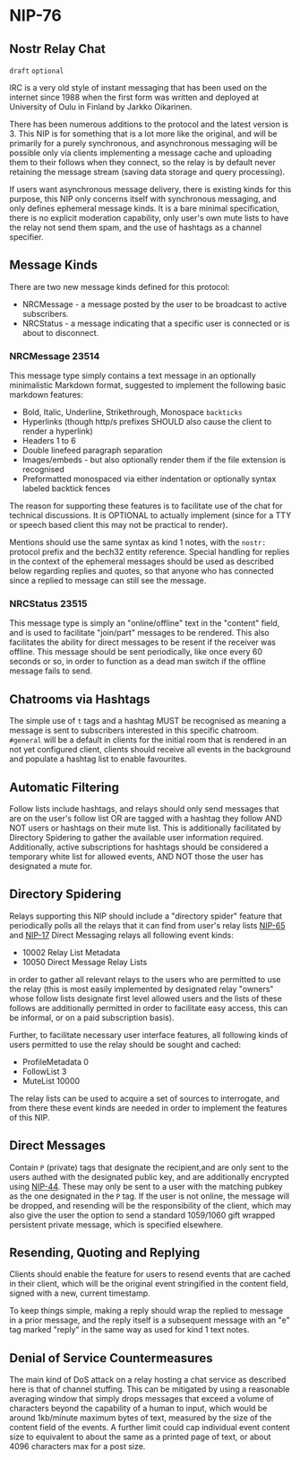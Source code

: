 NIP-76
======

Nostr Relay Chat
----------------

`draft` `optional`

IRC is a very old style of instant messaging that has been used on the internet since 1988 when the first form was
written and deployed at University of Oulu in Finland by Jarkko Oikarinen.

There has been numerous additions to the protocol and the latest version is 3. This NIP is for something that is a
lot more like the original, and will be primarily for a purely synchronous, and asynchronous messaging will be possible
only via clients implementing a message cache and uploading them to their follows when they connect, so the relay is by
default never retaining the message stream (saving data storage and query processing).

If users want asynchronous message delivery, there is existing kinds for this purpose, this NIP only concerns itself
with synchronous messaging, and only defines ephemeral message kinds. It is a bare minimal specification, there is no
explicit moderation capability, only user's own mute lists to have the relay not send them spam, and the use of hashtags
as a channel specifier.

## Message Kinds

There are two new message kinds defined for this protocol:

- NRCMessage - a message posted by the user to be broadcast to active subscribers.
- NRCStatus - a message indicating that a specific user is connected or is about to disconnect.

### NRCMessage 23514

This message type simply contains a text message in an optionally minimalistic Markdown format, suggested to implement
the following basic markdown features:

- Bold, Italic, Underline, Strikethrough, Monospace `backticks`
- Hyperlinks (though http/s prefixes SHOULD also cause the client to render a hyperlink)
- Headers 1 to 6
- Double linefeed paragraph separation
- Images/embeds - but also optionally render them if the file extension is recognised
- Preformatted monospaced via either indentation or optionally syntax labeled backtick fences

The reason for supporting these features is to facilitate use of the chat for technical discussions. It is OPTIONAL to
actually implement (since for a TTY or speech based client this may not be practical to render).

Mentions should use the same syntax as kind 1 notes, with the `nostr:` protocol prefix and the bech32 entity reference.
Special handling for replies in the context of the ephemeral messages should be used as described below regarding
replies and quotes, so that anyone who has connected since a replied to message can still see the message.

### NRCStatus 23515

This message type is simply an "online/offline" text in the "content" field, and is used to facilitate "join/part"
messages to be rendered. This also facilitates the ability for direct messages to be resent if the receiver was offline.
This message should be sent periodically, like once every 60 seconds or so, in order to function as a dead man switch if
the offline message fails to send.

## Chatrooms via Hashtags

The simple use of `t` tags and a hashtag MUST be recognised as meaning a message is sent to subscribers interested in
this specific chatroom. `#general` will be a default in clients for the initial room that is rendered in an not yet
configured client, clients should receive all events in the background and populate a hashtag list to enable favourites.

## Automatic Filtering

Follow lists include hashtags, and relays should only send messages that are on the user's follow list OR are tagged
with a hashtag they follow AND NOT users or hashtags on their mute list. This is additionally facilitated by Directory
Spidering to gather the available user information required. Additionally, active subscriptions for hashtags should be
considered a temporary white list for allowed events, AND NOT those the user has designated a mute for.

## Directory Spidering

Relays supporting this NIP should include a "directory spider" feature that periodically polls all the relays that it
can find from user's relay lists [NIP-65](65.md) and [NIP-17](17.md) Direct Messaging relays all following event kinds:

- 10002 Relay List Metadata
- 10050 Direct Message Relay Lists

in order to gather all relevant relays to the users who are permitted to use the relay (this is most easily implemented
by designated relay "owners" whose follow lists designate first level allowed users and the lists of these follows are
additionally permitted in order to facilitate easy access, this can be informal, or on a paid subscription basis).

Further, to facilitate necessary user interface features, all following kinds of users permitted to use the relay should
be sought and cached:

- ProfileMetadata 0
- FollowList 3
- MuteList 10000

The relay lists can be used to acquire a set of sources to interrogate, and from there these event kinds are needed in
order to implement the features of this NIP.

## Direct Messages

Contain `P` (private) tags that designate the recipient,and are only sent to the users authed with the designated public
key, and are additionally encrypted using [NIP-44](44.md). These may only be sent to a user with the matching pubkey as
the one designated in the `P` tag. If the user is not online, the message will be dropped, and resending will be the
responsibility of the client, which may also give the user the option to send a standard 1059/1060 gift wrapped
persistent private message, which is specified elsewhere.

## Resending, Quoting and Replying

Clients should enable the feature for users to resend events that are cached in their client, which will be the original
event stringified in the content field, signed with a new, current timestamp.

To keep things simple, making a reply should wrap the replied to message in a prior message, and the reply itself is a
subsequent message with an "e" tag marked "reply" in the same way as used for kind 1 text notes.

## Denial of Service Countermeasures

The main kind of DoS attack on a relay hosting a chat service as described here is that of channel stuffing. This can be
mitigated by using a reasonable averaging window that simply drops messages that exceed a volume of characters beyond
the capability of a human to input, which would be around 1kb/minute maximum bytes of text, measured by the size of the
content field of the events. A further limit could cap individual event content size to equivalent to about the same as
a printed page of text, or about 4096 characters max for a post size.